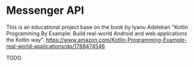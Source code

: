 # Messenger API

This is an educational project base on the book by Iyanu Adelekan "Kotlin Programming By Example: Build real-world Android and web applications the Kotlin way".
https://www.amazon.com/Kotlin-Programming-Example-real-world-applications/dp/1788474546

TODO
